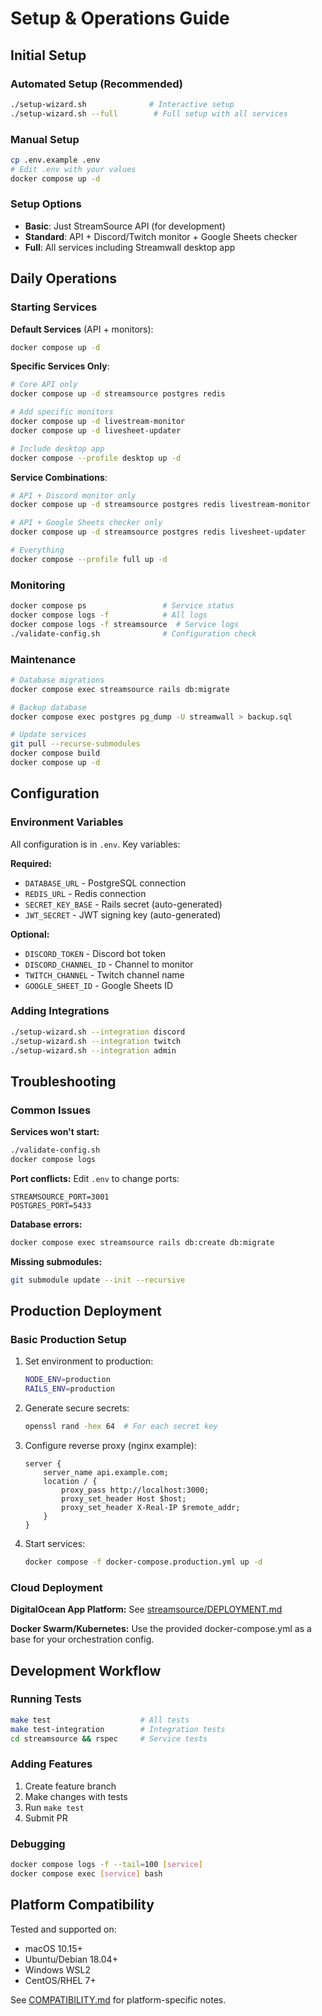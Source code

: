 # Setup & Operations Guide

## Initial Setup

### Automated Setup (Recommended)
```bash
./setup-wizard.sh              # Interactive setup
./setup-wizard.sh --full        # Full setup with all services
```

### Manual Setup
```bash
cp .env.example .env
# Edit .env with your values
docker compose up -d
```

### Setup Options
- **Basic**: Just StreamSource API (for development)
- **Standard**: API + Discord/Twitch monitor + Google Sheets checker
- **Full**: All services including Streamwall desktop app

## Daily Operations

### Starting Services

**Default Services** (API + monitors):
```bash
docker compose up -d
```

**Specific Services Only**:
```bash
# Core API only
docker compose up -d streamsource postgres redis

# Add specific monitors
docker compose up -d livestream-monitor
docker compose up -d livesheet-updater

# Include desktop app
docker compose --profile desktop up -d
```

**Service Combinations**:
```bash
# API + Discord monitor only
docker compose up -d streamsource postgres redis livestream-monitor

# API + Google Sheets checker only  
docker compose up -d streamsource postgres redis livesheet-updater

# Everything
docker compose --profile full up -d
```

### Monitoring
```bash
docker compose ps                 # Service status
docker compose logs -f            # All logs
docker compose logs -f streamsource  # Service logs
./validate-config.sh              # Configuration check
```

### Maintenance
```bash
# Database migrations
docker compose exec streamsource rails db:migrate

# Backup database
docker compose exec postgres pg_dump -U streamwall > backup.sql

# Update services
git pull --recurse-submodules
docker compose build
docker compose up -d
```

## Configuration

### Environment Variables
All configuration is in `.env`. Key variables:

**Required:**
- `DATABASE_URL` - PostgreSQL connection
- `REDIS_URL` - Redis connection
- `SECRET_KEY_BASE` - Rails secret (auto-generated)
- `JWT_SECRET` - JWT signing key (auto-generated)

**Optional:**
- `DISCORD_TOKEN` - Discord bot token
- `DISCORD_CHANNEL_ID` - Channel to monitor
- `TWITCH_CHANNEL` - Twitch channel name
- `GOOGLE_SHEET_ID` - Google Sheets ID

### Adding Integrations
```bash
./setup-wizard.sh --integration discord
./setup-wizard.sh --integration twitch
./setup-wizard.sh --integration admin
```

## Troubleshooting

### Common Issues

**Services won't start:**
```bash
./validate-config.sh
docker compose logs
```

**Port conflicts:**
Edit `.env` to change ports:
```
STREAMSOURCE_PORT=3001
POSTGRES_PORT=5433
```

**Database errors:**
```bash
docker compose exec streamsource rails db:create db:migrate
```

**Missing submodules:**
```bash
git submodule update --init --recursive
```

## Production Deployment

### Basic Production Setup
1. Set environment to production:
   ```bash
   NODE_ENV=production
   RAILS_ENV=production
   ```

2. Generate secure secrets:
   ```bash
   openssl rand -hex 64  # For each secret key
   ```

3. Configure reverse proxy (nginx example):
   ```nginx
   server {
       server_name api.example.com;
       location / {
           proxy_pass http://localhost:3000;
           proxy_set_header Host $host;
           proxy_set_header X-Real-IP $remote_addr;
       }
   }
   ```

4. Start services:
   ```bash
   docker compose -f docker-compose.production.yml up -d
   ```

### Cloud Deployment

**DigitalOcean App Platform:**
See [streamsource/DEPLOYMENT.md](https://github.com/streamwall/streamsource/blob/main/DEPLOYMENT.md)

**Docker Swarm/Kubernetes:**
Use the provided docker-compose.yml as a base for your orchestration config.

## Development Workflow

### Running Tests
```bash
make test                    # All tests
make test-integration        # Integration tests
cd streamsource && rspec     # Service tests
```

### Adding Features
1. Create feature branch
2. Make changes with tests
3. Run `make test`
4. Submit PR

### Debugging
```bash
docker compose logs -f --tail=100 [service]
docker compose exec [service] bash
```

## Platform Compatibility

Tested and supported on:
- macOS 10.15+
- Ubuntu/Debian 18.04+
- Windows WSL2
- CentOS/RHEL 7+

See [COMPATIBILITY.md](COMPATIBILITY.md) for platform-specific notes.